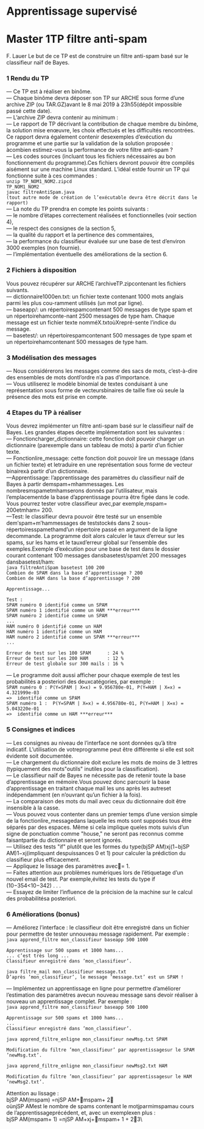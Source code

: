 # Apprentissage supervisé
# Master 1TP filtre anti-spam
F. Lauer
Le but de ce TP est de construire un filtre anti-spam basé sur le classifieur naïf de Bayes.

### 1  Rendu du TP
—  Ce TP est à réaliser en binôme.\
—  Chaque binôme devra déposer son TP sur ARCHE sous forme d’une archive ZIP (ou TAR.GZ)avant le 8 mai 2019 à 23h55(dépôt impossible passé cette date).\
—  L’archive ZIP devra contenir au minimum :\
   —  Le rapport de TP décrivant la contribution de chaque membre du binôme, la solution mise enœuvre, les choix effectués et les difficultés rencontrées. Ce rapport devra également contenir desexemples d’exécution du programme et une partie sur la validation de la solution proposée : àcombien estimez-vous la performance de votre filtre anti-spam ?\
   —  Les codes sources (incluant tous les fichiers nécessaires au bon fonctionnement du programme).Ces fichiers devront pouvoir être compilés aisément sur une machine Linux standard. L’idéal estde fournir un TP qui fonctionne suite à ces commandes :\
      `unzip TP_NOM1_NOM2.zipcd` \
      `TP_NOM1_NOM2`\
      `javac filtreAntiSpam.java`\
      `(tout autre mode de création de l’exécutable devra être décrit dans le rapport)`\
—  La note du TP prendra en compte les points suivants :\
   —  le nombre d’étapes correctement réalisées et fonctionnelles (voir section 4),\
   —  le respect des consignes de la section 5,\
   —  la qualité du rapport et la pertinence des commentaires,\
   —  la performance du classifieur évaluée sur une base de test d’environ 3000 exemples (non fournie).\
   —  l’implémentation éventuelle des améliorations de la section 6.
  
### 2  Fichiers à disposition
Vous pouvez récupérer sur ARCHE l’archiveTP.zipcontenant les fichiers suivants.\
— dictionnaire1000en.txt: un fichier texte contenant 1000 mots anglais parmi les plus cou-ramment utilisés (un mot par ligne).\
— baseapp/: un répertoirespamcontenant 500 messages de type spam et un répertoirehamconte-nant 2500 messages de type ham. Chaque message est un fichier texte nomméX.txtoùXrepré-sente l’indice du message.\
— basetest/:  un  répertoirespamcontenant  500  messages  de  type  spam  et  un  répertoirehamcontenant 500 messages de type ham.

### 3  Modélisation des messages
—  Nous considérerons les messages comme des sacs de mots, c’est-à-dire des ensembles de mots dontl’ordre n’a pas d’importance.\
—  Vous utiliserez le modèle binomial de textes conduisant à une représentation sous forme de vecteursbinaires de taille fixe où seule la présence des mots est prise en compte.

### 4  Etapes du TP à réaliser
Vous devrez implémenter un filtre anti-spam basé sur le classifieur naïf de Bayes. Les grandes étapes decette implémentation sont les suivantes :\
— Fonctioncharger_dictionnaire: cette fonction doit pouvoir charger un dictionnaire (parexemple dans un tableau de mots) à partir d’un fichier texte.\
— Fonctionlire_message: cette fonction doit pouvoir lire un message (dans un fichier texte) et letraduire en une représentation sous forme de vecteur binairexà partir d’un dictionnaire.\
—Apprentissage: l’apprentissage des paramètres du classifieur naïf de Bayes à partir demspam+mhammessages. Les nombresmspametmhamserons donnés par l’utilisateur, mais l’emplacementde la base d’apprentissage pourra être figée dans le code. Vous pourrez tester votre classifieur avec,par exemple,mspam= 200etmham= 200.\
—Test: le classifieur devra pouvoir être testé sur un ensemble dem′spam+m′hammessages de teststockés  dans  2  sous-répertoiresspamethamd’un  répertoire  passé  en  argument  de  la  ligne  decommande. La programme doit alors calculer le taux d’erreur sur les spams, sur les hams et le tauxd’erreur global sur l’ensemble des exemples.Exemple d’exécution pour une base de test dans le dossier courant contenant 100 messages dansbasetest/spam/et 200 messages dansbasetest/ham:\
  `java filtreAntiSpam basetest 100 200`\
  `Combien de SPAM dans la base d’apprentissage ? 200`\
  `Combien de HAM dans la base d’apprentissage ? 200`
  
  `Apprentissage...`
  
  `Test :`\
  `SPAM numéro 0 identifié comme un SPAM`\
  `SPAM numéro 1 identifié comme un HAM ***erreur***`\
  `SPAM numéro 2 identifié comme un SPAM`\
  `...`\
  `HAM numéro 0 identifié comme un HAM`\
  `HAM numéro 1 identifié comme un HAM`\
  `HAM numéro 2 identifié comme un SPAM ***erreur***`\
  `...`
  
  `Erreur de test sur les 100 SPAM      : 24 %`\
  `Erreur de test sur les 200 HAM       : 12 %`\
  `Erreur de test globale sur 300 mails : 16 %`
  
—  Le programme doit aussi afficher pour chaque exemple de test les probabilités a posteriori des deuxcatégories, par exemple :\
  `SPAM numéro 0 : P(Y=SPAM | X=x) = 9.956780e-01, P(Y=HAM | X=x) = 4.321999e-03`\
      `=>  identifié comme un SPAM`\
  `SPAM numéro 1 :  P(Y=SPAM | X=x) = 4.956780e-01, P(Y=HAM | X=x) = 5.043220e-01`\
      `=>  identifié comme un HAM ***erreur***`
      
### 5  Consignes et indices
—  Les consignes au niveau de l’interface ne sont données qu’à titre indicatif. L’utilisation de votreprogramme peut être différente si elle est soit évidente soit documentée.\
—  Le chargement du dictionnaire doit exclure les mots de moins de 3 lettres (typiquement des mots"outils" inutiles pour la classification).\
—  Le classifieur naïf de Bayes ne nécessite pas de retenir toute la base d’apprentissage en mémoire.Vous pouvez donc parcourir la base d’apprentissage en traitant chaque mail les uns après les autreset indépendamment (en n’ouvrant qu’un fichier à la fois).\
—  La comparaison des mots du mail avec ceux du dictionnaire doit être insensible à la casse.\
—  Vous pouvez vous contenter dans un premier temps d’une version simple de la fonctionlire_messagedans laquelle les mots sont supposés tous être séparés par des espaces. Même si cela implique queles mots suivis d’un signe de ponctuation comme "house," ne seront pas reconnus comme faisantpartie du dictionnaire et seront ignorés.\
—  Utilisez des tests "if" plutôt que les formes du type(bjSP AM)xj(1−bjSP AM)1−xj(impliquant despuissances 0 et 1) pour calculer la prédiction du classifieur plus efficacement.\
—  Appliquez le lissage des paramètres avec= 1.\
—  Faites attention aux problèmes numériques lors de l’étiquetage d’un nouvel email de test. Par exemple,évitez les tests du type if (10−354<10−342) . . .\
—  Essayez de limiter l’influence de la précision de la machine sur le calcul des probabilitésa posteriori.

### 6  Améliorations (bonus)
—  Améliorez l’interface : le classifieur doit être enregistré dans un fichier pour permettre de tester unnouveau message rapidement. Par exemple :\
  `java apprend_filtre mon_classifieur baseapp 500 1000`
  
  `Apprentissage sur 500 spams et 1000 hams...`\
  `... c’est très long ...`\
  `Classifieur enregistré dans ’mon_classifieur’.`
  
  `java filtre_mail mon_classifieur message.txt`\
  `D’après ’mon_classifieur’, le message ’message.txt’ est un SPAM !`
  
—  Implémentez un apprentissage en ligne pour permettre d’améliorer l’estimation des paramètres avecun nouveau message sans devoir réaliser à nouveau un apprentissage complet. Par exemple :\
  `java apprend_filtre mon_classifieur baseapp 500 1000`
  
  `Apprentissage sur 500 spams et 1000 hams...`\
  `...`\
  `Classifieur enregistré dans ’mon_classifieur’.`
  
  `java apprend_filtre_enligne mon_classifieur newMsg.txt SPAM`
  
  `Modification du filtre ’mon_classifieur’ par apprentissagesur le SPAM ’newMsg.txt’.`
  
  `java apprend_filtre_enligne mon_classifieur newMsg2.txt HAM`
  
  `Modification du filtre ’mon_classifieur’ par apprentissagesur le HAM ’newMsg2.txt’.`
  
Attention au lissage : \
  bjSP AM(mspam) =njSP AM+mspam+ 2\
oùnjSP AMest le nombre de spams contenant le motjparmimspamau cours de l’apprentissageprécédent, et, avec un exemplexen plus :\
  bjSP AM(mspam+ 1) =njSP AM+xj+mspam+ 1 + 23\
